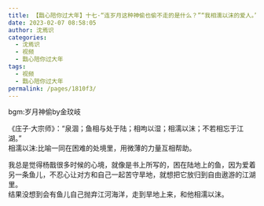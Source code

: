 ```yaml
---
title: 【戬心陪你过大年】十七·“连岁月这种神偷也偷不走的是什么？”“我相濡以沫的爱人。”
date: 2023-02-07 08:58:05
author: 沈焉识
categories: 
  - 沈焉识
  - 视频
  - 戬心陪你过大年
tags: 
  - 视频
  - 戬心陪你过大年
permalink: /pages/1810f3/
---
```


<iframeComp ihtml="https://player.bilibili.com/player.html?aid=693884693&cid=995691191&page=1&danmaku=1&high_quality=1"></iframeComp>

bgm:岁月神偷by金玟岐

《庄子·大宗师》：“泉涸；鱼相与处于陆；相呴以湿；相濡以沫；不若相忘于江湖。”  
相濡以沫:比喻一同在困难的处境里，用微薄的力量互相帮助。

我总是觉得杨戬很多时候的心境，就像是书上所写的，困在陆地上的鱼，因为爱着另一条鱼儿，不忍心让对方和自己一起苦守旱地，就想把它放归到自由遨游的江湖里。  
结果没想到会有鱼儿自己抛弃江河海洋，走到旱地上来，和他相濡以沫。

<!-- more -->
